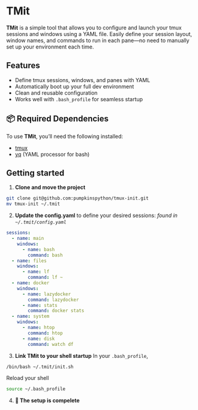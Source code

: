 # TMit

**TMit** is a simple tool that allows you to configure and launch your tmux sessions and windows using a YAML file. Easily define your session layout, window names, and commands to run in each pane—no need to manually set up your environment each time.

## Features

- Define tmux sessions, windows, and panes with YAML
- Automatically boot up your full dev environment
- Clean and reusable configuration
- Works well with `.bash_profile` for seamless startup

## 📦 Required Dependencies

To use **TMit**, you’ll need the following installed:

- [tmux](https://github.com/tmux/tmux)
- [yq](https://github.com/mikefarah/yq) (YAML processor for bash)

## Getting started
1. **Clone and move the project**
``` bash
git clone git@github.com:pumpkinspython/tmux-init.git
mv tmux-init ~/.tmit
```
2. **Update the config.yaml** to define your desired sessions:
*found in `~/.tmit/config.yaml`*
``` yaml
sessions:
  - name: main
    windows:
      - name: bash
        command: bash
  - name: files
    windows:
      - name: lf
        command: lf ~
  - name: docker
    windows:
      - name: lazydocker
        command: lazydocker
      - name: stats
        command: docker stats
  - name: system
    windows:
      - name: htop
        command: htop
      - name: disk
        command: watch df
```
3. **Link TMit to your shell startup**
In your `.bash_profile`,
``` bash
/bin/bash ~/.tmit/init.sh
```
Reload your shell
``` bash
source ~/.bash_profile
```
4. **🎉 The setup is compelete**